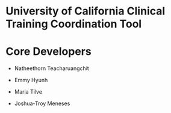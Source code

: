 # University of California Clinical Training Coordination Tool 

# Core Developers

- Natheethorn Teacharuangchit

- Emmy Hyunh

- Maria Tilve

- Joshua-Troy Meneses
